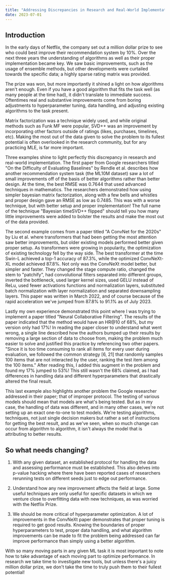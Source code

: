 ```yaml
---
title: "Addressing Discrepancies in Research and Real-World Implementation: The Importance of Proper Experimental Protocols"
date: 2023-07-01
---
```


## Introduction ##
In the early days of Netflix, the company set out a million dollar prize to see who could best improve their recommendation system by 10%. Over the next three years the understanding of algorithms as well as their proper implementation became key. We saw basic improvements, such as the usage of ensemble methods, but other developments were curtailed towards the specific data; a highly sparse rating matrix was provided.

The prize was won, but more importantly it shined a light on how algorithms aren't enough. Even if you have a good algorithm that fits the task well (as many people at the time had), it didn't translate to immediate success. Oftentimes real and substantive improvements come from boring adjustments to hyperparameter tuning, data handling, and adjusting existing algorithms to the task present.

Matrix factorization was a technique widely used, and while original methods such as Funk MF were popular, SVD++ was an improvement by incorporating other factors outside of ratings (likes, purchases, timelines, etc). Making the most out of the data given to solve the problem to its fullest potential is often overlooked in the research community, but for any practicing MLE, is far more important.

Three examples shine to light perfectly this discrepancy in research and real-world implementation. The first paper from Google researchers titled "On the Difficulty of Evaluating Baselines" by Rendle et al. describes how another recommendation system task (the ML10M dataset) saw a lot of small improvements off of the basis of better algorithms rather than better design. At the time, the best RMSE was 0.7644 that used advanced techniques in mathematics. The researchers demonstrated how using simpler bayesian matrix factorization, along with a few bells and whistles and proper design gave an RMSE as low as 0.7485. This was with a worse technique, but with better setup and proper implementation! The full name of the technique "Bayesian timeSVD++ flipped" should tell you how many little improvements were added to bolster the results and make the most out of the data provided.

The second example comes from a paper titled "A ConvNet for the 2020s" by Liu et al. where transformers that had been getting the most attention saw better improvements, but older existing models performed better given proper setup. As transformers were growing in popularity, the optimization of existing technology fell by the way side. The best transformer at the time Swin-L achieved a top-1 accuracy of 87.3%, while the optimized ConvNeXt-XL model achieved 87.8%. Not only was the ConvNeXt model better, but simpler and faster. They changed the stage compute ratio, changed the stem to "patchify", had convolutional filters separated into different groups, inverted the bottleneck, used larger kernel sizes, used GELU instead of ReLu, used fewer activations functions and normalization layers, substituted batch normalization with layer normalization and separated downsampling layers. This paper was written in March 2022, and of course because of the rapid acceleration we've jumped from 87.8% to 91.1% as of July 2023.

Lastly my own experience demonstrated this point where I was trying to implement a paper titled "Neural Collaborative Filtering". The results of the paper indicated that the method would have an HR@10 of 68%, but my version only had 17%! In reading the paper closer to understand what went wrong, a single line described how the authors bumped up their results by removing a large section of data to choose from, making the problem much easier to solve and justified this practice by referencing two other papers. "Since it is too time consuming to rank all items for every user during evaluation, we followed the common strategy [6, 21] that randomly samples 100 items that are not interacted by the user, ranking the test item among the 100 items." After reading this, I added this augment in the problem and found my 17% jumped to 53%! This still wasn't the 68% claimed, as I had differences in handling data and different hyperparameters that drastically altered the final result.

This last example also highlights another problem the Google researcher addressed in their paper; that of improper protocol. The testing of various models should mean that models are what's being tested. But as in my case, the handling of data was different, and in many other cases, we're not setting up an exact one-to-one to test models. We're testing algorithms, techniques, not just single decision makers but rather a set of instructions for getting the best result, and as we've seen, when so much change can occur from algorithm to algorithm, it isn't always the model that is attributing to better results.

## So what needs changing? ##

1. With any given dataset, an established protocol for handling the data and assessing performance must be established. This also delves into p-value hacking where there have been reported cases of researchers rerunning tests on different seeds just to edge out performance.

2. Understand how any new improvement affects the field at large. Some useful techniques are only useful for specific datasets in which we venture close to overfitting data with new techniques, as was worried with the Netflix Prize.

3. We should be more critical of hyperparameter optimization. A lot of improvements in the ConvNeXt paper demonstrates that proper tuning is required to get good results. Knowing the boundaries of proper hyperparameters to test, proper data handling, and what algorithm improvements can be made to fit the problem being addressed can far improve performance than simply using a better algorithm.

With so many moving parts in any given ML task it is most important to note how to take advantage of each moving part to optimize performance. In research we take time to investigate new tools, but unless there's a juicy million dollar prize, we don't take the time to truly push them to their fullest potential!
